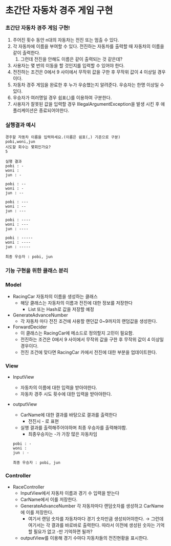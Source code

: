 # 초간단 자동차 경주 게임 구현

### 초간단 자동차 경주 게임 구현!

1. 주어진 횟수 동안 n대의 자동차는 전진 또는 멈출 수 있다.
2. 각 자동차에 이름을 부여할 수 있다. 전진하는 자동차를 출력할 때 자동차의 이름을 같이 출력한다.
    1. 그런데 전진을 안해도 이름은 같이 출력되는 것 같은데?
3. 사용자는 몇 번의 이동을 할 것인지를 입력할 수 있어야 한다.
4. 전진하는 조건은 0에서 9 사이에서 무작위 값을 구한 후 무작위 값이 4 이상일 경우이다.
5. 자동차 경주 게임을 완료한 후 누가 우승했는지 알려준다. 우승자는 한명 이상일 수 있다.
6. 우승자가 여러명일 경우 쉽표(,)를 이용하여 구분한다.
7. 사용자가 잘못된 값을 입력할 경우 IllegalArgumentException을 발생 시킨 후 애플리케이션은 종료되어야한다.

### 실행결과 예시

```
경주할 자동차 이름을 입력하세요.(이름은 쉼표(,) 기준으로 구분)
pobi,woni,jun
시도할 회수는 몇회인가요?
5

실행 결과
pobi : -
woni :
jun : -

pobi : --
woni : -
jun : --

pobi : ---
woni : --
jun : ---

pobi : ----
woni : ---
jun : ----

pobi : -----
woni : ----
jun : -----

최종 우승자 : pobi, jun
```

### 기능 구현을 위한 클래스 분리

### Model

- RacingCar 자동차의 이름을 생성하는 클래스
    - 해당 클래스는 자동차의 이름과 전진에 대한 정보를 저장한다
        - List 또는 Hash로 값을 저장할 예정
- GenerateAdvanceNumber
    - 각 자동차 마다 전진 조건에 사용할 랜던값 0~9까지의 랜덤값을 생성한다.
- ForwardDecider
    - 이 클래스는 RacingCar에 메소드로 정의할지 고민이 필요함.
    - 전진하는 조건은 0에서 9 사이에서 무작위 값을 구한 후 무작위 값이 4 이상일 경우이다.
    - 전진 조건에 맞다면 RacingCar 카에서 전진에 대한 부분을 업데이트한다.

### View

- InputView
    - 자동차의 이름에 대한 입력을 받아야한다.
    - 자동차 경주 시도 횟수에 대한 입력을 받아야한다.
- outputView
    - CarName에 대한 결과를 바탕으로 결과를 출력한다
        - 전진시 - 로 표현
    - 실행 결과를 출력해주어야하며 최종 우승자를 출력해야함.
        - 최종우승자는 -가 가장 많은 자동차임

    ```
    pobi : -
    woni :
    jun : -
    
    최종 우승자 : pobi, jun
    ```


### Controller

- RaceController
    - InputView에서 자동차 이름과 경기 수 입력을 받는다
    - CarName에서 이를 저장한다.
    - GenerateAdvanceNumber 각 자동차마다 랜덤숫자를 생성하고 CarName에 이를 저장한다.
        - 여기서 랜덤 숫자를 자동차마다 경기 숫자만큼 생성되어야한다. → 그런데 여기서는 각 결과를 바로바로 출력한다. 따라서 이전에 생성된 숫자는 기억할 필요가 없고 -만 기억하면 될까?
    - outputView를 이용해 경기 수마다 자동차들의 전진현황을 표시한다.